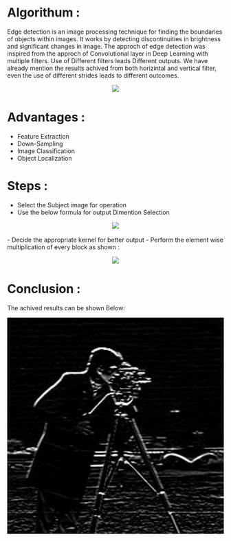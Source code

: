 Algorithum : 
==================================
Edge detection is an image processing technique for finding the boundaries of objects within images. It works by detecting discontinuities in brightness and significant changes in image. The approch of edge detection was inspired from the approch of Convolutional layer in Deep Learning with multiple filters. Use of Different filters leads Different outputs. We have already mention the results achived from both horizintal and vertical filter, even the use of different strides leads to different outcomes.

<p align = 'center'>
<img src = "https://miro.medium.com/max/700/1*TAo3aselJNVwrLLr654Myg.gif", width = 500>  
</p>

Advantages : 
==================================
- Feature Extraction
- Down-Sampling
- Image Classification
- Object Localization

Steps : 
==================================
- Select the Subject image for operation
- Use the below formula for output Dimention Selection 
<p align = 'center'>
<img src = "https://miro.medium.com/max/258/1*HoOLVDujrz1TKJJ6ijR6Bw.gif", width = 400>  
</p>
- Decide the appropriate kernel for better output
- Perform the element wise multiplication of every block as shown : 
<p align = 'center'>
<img src = "https://miro.medium.com/max/2560/1*ciDgQEjViWLnCbmX-EeSrA.gif", width = 640>  
</p>

Conclusion : 
===================================
The achived results can be shown Below:
<p align = 'center'>
<img src = "https://raw.githubusercontent.com/rawat126/Algorithums/master/Edge%20Detection%20(Convolution)/output.jpg", width = 700>  
</p>
